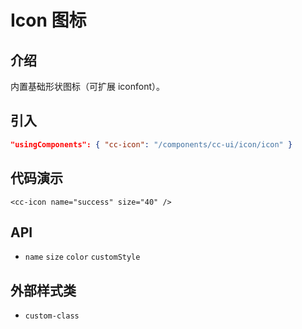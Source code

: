 # Icon 图标

## 介绍
内置基础形状图标（可扩展 iconfont）。

## 引入
```json
"usingComponents": { "cc-icon": "/components/cc-ui/icon/icon" }
```

## 代码演示
```wxml
<cc-icon name="success" size="40" />
```

## API
- `name` `size` `color` `customStyle`

## 外部样式类
- `custom-class` 
